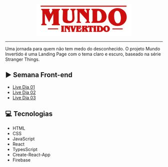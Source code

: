 <p align="center">
    <img width="300" src="./src/assets/images/banner/logo.svg">
</p>

---

Uma jornada para quem não tem medo do desconhecido. O projeto Mundo Invertido é uma Landing Page com o tema claro e escuro, baseado na série Stranger Things.

## ▶️ Semana Front-end

- [Live Dia 01](https://www.youtube.com/watch?v=FZgIQUDn8zo)
- [Live Dia 02](https://www.youtube.com/watch?v=WHbhgxJLbN4)
- [Live Dia 03](https://www.youtube.com/watch?v=x6oegBgBcG8)

## 💻 Tecnologias

- HTML
- CSS
- JavaScript
- React
- TypesScript
- Create-React-App
- Firebase
